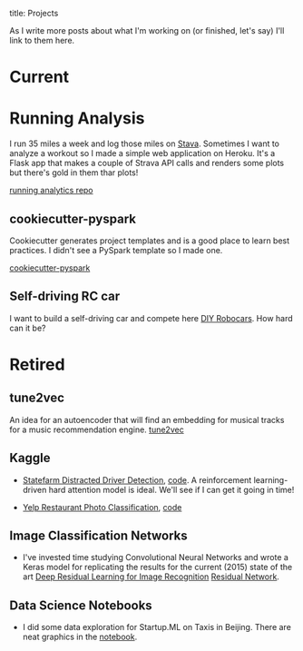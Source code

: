 title: Projects

As I write more posts about what I'm working on (or finished, let's say) I'll
link to them here.

# Current 

# Running Analysis 

I run 35 miles a week and log those miles on [Stava](https://www.strava.com/athletes/23193264). 
Sometimes I want to analyze a workout so I made a simple web application on Heroku.
It's a Flask app that makes a couple of Strava API calls and renders some plots but there's gold in them thar plots!

[running analytics repo](https://github.com/roryhr/running_analytics)

## cookiecutter-pyspark

Cookiecutter generates project templates and is a good place to learn best practices. 
I didn't see a PySpark template so I made one. 

[cookiecutter-pyspark](https://github.com/roryhr/cookiecutter-pyspark)


## Self-driving RC car

I want to build a self-driving car and compete here [DIY Robocars](https://diyrobocars.com/). How hard can it be?


# Retired

## tune2vec

An idea for an autoencoder that will find an embedding for musical tracks for a music recommendation engine.
[tune2vec](https://github.com/roryhr/tune2vec)

## Kaggle

* [Statefarm Distracted Driver Detection](https://www.kaggle.com/c/state-farm-distracted-driver-detection),  [code](https://github.com/roryhr/distracted-drivers-keras).
A reinforcement learning-driven hard attention model is ideal. We'll see if I can get it going in time!

* [Yelp Restaurant Photo Classification](https://www.kaggle.com/c/yelp-restaurant-photo-classification), [code](https://github.com/roryhr/yelp_kaggle)


## Image Classification Networks

* I've invested time studying Convolutional Neural Networks and wrote a Keras model for replicating the results for the current (2015) state of the art [Deep Residual Learning for Image Recognition](http://arxiv.org/abs/1512.03358)
 [Residual Network](https://github.com/roryhr/keras_resnet).


## Data Science Notebooks

* I did some data exploration for Startup.ML on Taxis in Beijing. There are
  neat graphics in the [notebook](http://nbviewer.jupyter.org/github/roryhr/taxi-trajectories/blob/master/taxi-data-notebook.ipynb).

